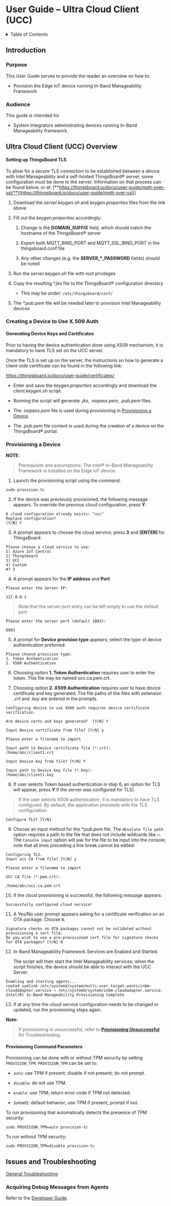 # User Guide – Ultra Cloud Client (UCC)

<details>
<summary>Table of Contents</summary>

1. [Introduction](#introduction)
    1. [Purpose](#purpose)
    2. [Audience](#audience)
2. [Ultra Cloud Client (UCC) Overview](#ultra-cloud-client-ucc-overview)
    1. [Getting Started with ThingsBoard&reg;](#getting-started-with-thingsboardreg)
    2. [Adding a Device](#adding-a-device)
    3. [Obtaining Device Credentials](#obtaining-device-credentials)
    4. [Creating a Device to Use X.509 Auth](#creating-a-device-to-use-x509-auth)
    5. [Provisioning a Device](#provisioning-a-device)
3. [Issues and Troubleshooting](#issues-and-troubleshooting)
    1. [OTA Error Status](#ota-error-status)
    2. [Acquiring Debug Messages from Agents](#acquiring-debug-messages-from-agents)

</details>

## Introduction
### Purpose

This User Guide serves to provide the reader an overview on how to:
- Provision the Edge IoT device running In-Band Manageability Framework

### Audience

This guide is intended for

- System Integrators administrating devices running In-Band
    Manageability framework.

## Ultra Cloud Client (UCC) Overview

#### Setting up ThingsBoard TLS

To allow for a secure TLS connection to be established between a device
with Intel Manageability and a self-hosted ThingsBoard&reg; server, some
configuration must be done to the server. Information on that process
can be found below, or at:
[**https://thingsboard.io/docs/user-guide/mqtt-over-ssl/**](https://thingsboard.io/docs/user-guide/mqtt-over-ssl/)

1. Download the *server.keygen.sh* and *keygen.properties* files from the link above

2. Fill out the *keygen.properties* accordingly:
    1. Change is the **DOMAIN\_SUFFIX** field, which should match the
        hostname of the ThingsBoard&reg; server

    2. Export both MQTT\_BIND\_PORT and MQTT\_SSL\_BIND\_PORT in the
        thingsboard.conf file

    3. Any other changes (e.g. the **SERVER\_\*\_PASSWORD** fields)
        should be noted

3. Run the *server.keygen.sh* file with root privileges

4. Copy the resulting *\*.jks* file to the ThingsBoard&reg; configuration
    directory

    - This may be under: ```/etc/thingsboard/conf/```

5. The *\*.pub.pem* file will be needed later to provision Intel
    Manageability devices

### Creating a Device to Use X.509 Auth

#### Generating Device Keys and Certificates

Prior to having the device authentication done using X509 mechanism, it
is mandatory to have TLS set on the UCC server. 

Once the TLS is set up on the server, the instructions on how to
generate a client-side certificate can be found in the following link:

<https://thingsboard.io/docs/user-guide/certificates/>

- Enter and save the *keygen.properties* accordingly and download the
    *client.keygen.sh* script.

- Running the script will generate *.jks*, *.nopass.pem*, *.pub.pem*
    files.

- The *.nopass.pem* file is used during provisioning in [Provisioning a Device](#provisioning-a-device).

- The *.pub.pem* file content is used during the creation of a device
    on the ThingsBoard&reg; portal.

### Provisioning a Device

**NOTE:**
> Prerequisite and assumptions: The Intel® In-Band Manageability Framework is installed on the Edge IoT device.

1. Launch the provisioning script using the command.
```shell
sudo provision-tc
```

2. If the device was previously provisioned, the following message
    appears. To override the previous cloud configuration, press **Y**:

```
A cloud configuration already exists: "ucc"
Replace configuration?
[Y/N] Y
```

3. A prompt appears to choose the cloud service; press **3** and
    **\[ENTER\]** for ThingsBoard:

```
Please choose a cloud service to use:
1) Azure IoT Central
2) Thingsboard
3) UCC
4) Custom
#? 3
```

4. A prompt appears for the **IP address** and **Port**   
    
```
Please enter the Server IP:

127.0.0.1
```
> Note that the server port entry can be left empty to use the default port
```
Please enter the server port (default 1883):

8883
```

5. A prompt for **Device** **provision type** appears; select the type
    of device authentication preferred:
``` 
Please choose provision type:
1. Token Authentication
2. X509 Authentication
```

6. Choosing option **1. Token Authentication** requires user to enter
    the token. This file may be named ucc.ca.pem.crt.

7. Choosing option **2. X509 Authentication** requires user to have
    device certificate and key generated.
    The file paths of the files with extension *.crt* and *.key* are entered in
    the prompts.
```
Configuring device to use X509 auth requires device certificate verification.

Are device certs and keys generated?  [Y/N] Y

Input Device certificate from file? [Y/N] y

Please enter a filename to import 

Input path to Device certificate file (*.crt):
/home/abc/client1.crt

Input Device key from file? [Y/N] Y

Input path to Device key file (*.key):
/home/abc/client1.key

```

8. If user selects Token based authentication in step 6, an option for
    TLS will appear; press **Y** if the server was configured for TLS).
> If the user selects X509 authentication, it is mandatory to have TLS configured. By default, the application proceeds with the TLS configuration.

```
Configure TLS? [Y/N]
```

9. Choose an input method for the *\*.pub.pem* file. The `Absolute file
    path` option requires a path to the file that does not include
    wildcards like \~. The `Console input` option will ask for the file
    to be input into the console; note that all lines preceding a line
    break cannot be edited:
```
Configuring TLS.
Input ucc CA from file? [Y/N] y

Please enter a filename to import 

UCC CA file (*.pem.crt):

/home/abc/ucc.ca.pem.crt
```

10. If the cloud provisioning is successful, the following message
    appears:
```
Successfully configured cloud service!
```

11. A Yes/No user prompt appears asking for a certificate verification
    on an OTA package. Choose `N`.
```
Signature checks on OTA packages cannot not be validated without provisioning a cert file.
Do you wish to use a pre-provisioned cert file for signature checks for OTA packages? [Y/N] N
```

12. In-Band Manageability Framework Services are Enabled and Started.

    The script will then start the Intel Manageability services; when
    the script finishes, the device should be able to interact with the
    UCC Server.

```
Enabling and starting agents...
reated symlink /etc/systemd/system/multi-user.target.wants/inbm-cloudadapter.service → /etc/systemd/system/inbm-cloudadapter.service.
Intel(R) In-Band Manageability Provisioning Complete
```

13. If at any time the cloud service configuration needs to be changed
    or updated, run the provisioning steps again.

**Note:** 
> If provisioning is unsuccessful, refer to **[Provisioning Unsuccessful](#issues-and-troubleshooting)** for Troubleshooting.

#### Provisioning Command Parameters

Provisioning can be done with or without TPM security by setting
`PROVISION_TPM`. `PROVISION_TPM` can be set to:

-   `auto`: use TPM if present; disable if not present; do not prompt.

-   `disable`: do not use TPM.

-   `enable`: use TPM; return error code if TPM not detected.

-   (unset): default behavior; use TPM if present, prompt if not.

To run provisioning that automatically detects the presence of TPM
security:

```shell
sudo PROVISION_TPM=auto provision-tc
```

To run without TPM security:
```shell
sudo PROVISION_TPM=disable provision-tc
```

## Issues and Troubleshooting

[General Troubleshooting](Issues%20and%20Troubleshooting.md)

### Acquiring Debug Messages from Agents

Refer to the [Developer Guide](In-Band%20Manageability%20Developer%20Guide.md).
